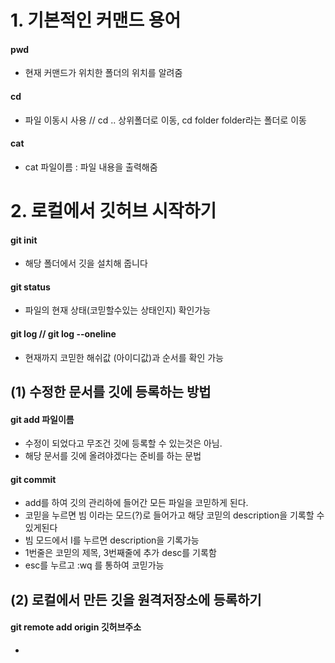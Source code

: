 # 1. 기본적인 커맨드 용어
#### pwd  
- 현재 커맨드가 위치한 폴더의 위치를 알려줌  
#### cd  
- 파일 이동시 사용 // cd .. 상위폴더로 이동, cd folder folder라는 폴더로 이동
#### cat  
- cat 파일이름 : 파일 내용을 출력해줌

# 2. 로컬에서 깃허브 시작하기
#### git init  
- 해당 폴더에서 깃을 설치해 줍니다
#### git status
- 파일의 현재 상태(코믿할수있는 상태인지) 확인가능
#### git log // git log --oneline  
- 현재까지 코믿한 해쉬값 (아이디값)과 순서를 확인 가능

## (1) 수정한 문서를 깃에 등록하는 방법
#### git add 파일이름  
- 수정이 되었다고 무조건 깃에 등록할 수 있는것은 아님. 
- 해당 문서를 깃에 올려야겠다는 준비를 하는 문법
#### git commit  
- add를 하여 깃의 관리하에 들어간 모든 파일을 코믿하게 된다.
- 코믿을 누르면 빔 이라는 모드(?)로 들어가고 해당 코믿의 description을 기록할 수 있게된다
- 빔 모드에서 I를 누르면 description을 기록가능 
- 1번줄은 코믿의 제목, 3번째줄에 추가 desc를 기록함
- esc를 누르고 :wq 를 통하여 코믿가능

## (2) 로컬에서 만든 깃을 원격저장소에 등록하기
#### git remote add origin 깃허브주소  
- 
